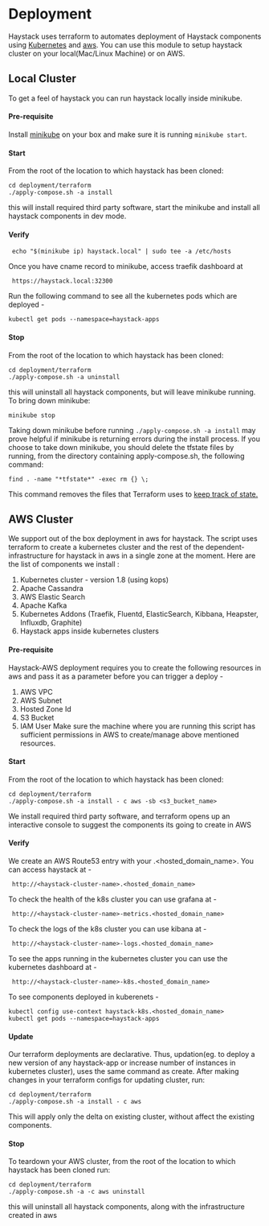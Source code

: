 # Deployment
Haystack uses terraform to automates deployment of Haystack components using [Kubernetes](https://en.wikipedia.org/wiki/Kubernetes) and [aws](https://aws.amazon.com/). You can use this module to setup haystack cluster on your local(Mac/Linux Machine) or on AWS.


## Local Cluster
To get a feel of haystack you can run haystack locally inside minikube.

#### Pre-requisite 
Install [minikube](https://kubernetes.io/docs/tasks/tools/install-minikube/) on your box and make sure it is running `minikube start`.

#### Start
From the root of the location to which haystack has been cloned:
```
cd deployment/terraform
./apply-compose.sh -a install
```
this will install required third party software, start the minikube and install all haystack components in dev mode.

#### Verify

```
 echo "$(minikube ip) haystack.local" | sudo tee -a /etc/hosts
```
Once you have cname record to minikube, access traefik dashboard at
```
 https://haystack.local:32300
```

Run the following command to see all the kubernetes pods which are deployed -
```
kubectl get pods --namespace=haystack-apps
```

#### Stop
From the root of the location to which haystack has been cloned:
```
cd deployment/terraform
./apply-compose.sh -a uninstall
```

this will uninstall all haystack components, but will leave minikube running. To bring down minikube:
```
minikube stop
``` 
Taking down minikube before running `./apply-compose.sh -a install` may prove helpful if minikube is returning errors
during the install process. If you choose to take down minikube, you should delete the tfstate files by running, from 
the directory containing apply-compose.sh, the following command:
```
find . -name "*tfstate*" -exec rm {} \;
```
This command removes the files that Terraform uses to [keep track of state.](https://www.terraform.io/docs/state/)
## AWS Cluster
We support out of the box deployment in aws for haystack. The script uses terraform to create a kubernetes cluster and the rest of the dependent-infrastructure for haystack in aws in a single zone at the moment.
Here are the list of components we install : 
1. Kubernetes cluster - version 1.8 (using kops)
2. Apache Cassandra
3. AWS Elastic Search
4. Apache Kafka
5. Kubernetes Addons (Traefik, Fluentd, ElasticSearch, Kibbana, Heapster, Influxdb, Graphite)
6. Haystack apps inside kubernetes clusters

#### Pre-requisite 
Haystack-AWS deployment requires you to create the following resources in aws and pass it as a parameter before you can trigger a deploy -
1. AWS VPC
2. AWS Subnet
3. Hosted Zone Id
4. S3 Bucket
5. IAM User
Make sure the machine where you are running this script has sufficient permissions in AWS to create/manage above mentioned resources.

#### Start
From the root of the location to which haystack has been cloned:
```
cd deployment/terraform
./apply-compose.sh -a install - c aws -sb <s3_bucket_name>
```
We install required third party software, and terraform opens up an interactive console to suggest the components its going to create in AWS

#### Verify
We create an AWS Route53 entry with your <haystack-cluster-name>.<hosted_domain_name>. You can access haystack at -
```
 http://<haystack-cluster-name>.<hosted_domain_name>
```

To check the health of the k8s cluster you can use grafana at -
```
 http://<haystack-cluster-name>-metrics.<hosted_domain_name>
```

To check the logs of the k8s cluster you can use kibana at -
```
 http://<haystack-cluster-name>-logs.<hosted_domain_name>
```


To see the apps running in the kubernetes cluster you can use the kubernetes dashboard at -
```
 http://<haystack-cluster-name>-k8s.<hosted_domain_name>
```

To see components deployed in kuberenets -
```
kubectl config use-context haystack-k8s.<hosted_domain_name>
kubectl get pods --namespace=haystack-apps
```

#### Update
Our terraform deployments are declarative. Thus, updation(eg. to deploy a new version of any haystack-app or increase number of instances in kubernetes cluster), uses the same command as create. After making changes in your terraform configs for updating cluster, run: 
```
cd deployment/terraform
./apply-compose.sh -a install - c aws
```
This will apply only the delta on existing cluster, without affect the existing components.

#### Stop
To teardown your AWS cluster, from the root of the location to which haystack has been cloned run:
```
cd deployment/terraform
./apply-compose.sh -a -c aws uninstall
```
this will uninstall all haystack components, along with the infrastructure created in aws
